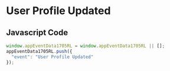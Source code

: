 # User Profile Updated

## Javascript Code
```js
window.appEventData1705RL = window.appEventData1705RL || [];
appEventData1705RL.push({
  "event": "User Profile Updated"
});
```





